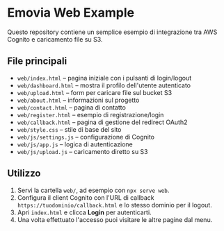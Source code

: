 # Emovia Web Example

Questo repository contiene un semplice esempio di integrazione tra AWS Cognito e caricamento file su S3.

## File principali

- `web/index.html` – pagina iniziale con i pulsanti di login/logout
- `web/dashboard.html` – mostra il profilo dell'utente autenticato
- `web/upload.html` – form per caricare file sul bucket S3
- `web/about.html` – informazioni sul progetto
- `web/contact.html` – pagina di contatto
- `web/register.html` – esempio di registrazione/login
- `web/callback.html` – pagina di gestione del redirect OAuth2
- `web/style.css` – stile di base del sito
- `web/js/settings.js` – configurazione di Cognito
- `web/js/app.js` – logica di autenticazione
- `web/js/upload.js` – caricamento diretto su S3

## Utilizzo

1. Servi la cartella `web/`, ad esempio con `npx serve web`.
2. Configura il client Cognito con l'URL di callback `https://tuodominio/callback.html` e lo stesso dominio per il logout.
3. Apri `index.html` e clicca **Login** per autenticarti.
4. Una volta effettuato l'accesso puoi visitare le altre pagine dal menu.
